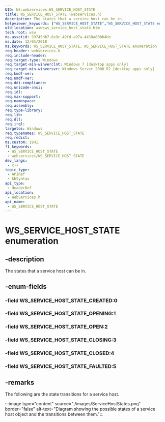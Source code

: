 ```yaml
---
UID: NE:webservices.WS_SERVICE_HOST_STATE
title: WS_SERVICE_HOST_STATE (webservices.h)
description: The states that a service host can be in.
helpviewer_keywords: ["WS_SERVICE_HOST_STATE","WS_SERVICE_HOST_STATE enumeration [Web Services for Windows]","WS_SERVICE_HOST_STATE_CLOSED","WS_SERVICE_HOST_STATE_CLOSING","WS_SERVICE_HOST_STATE_CREATED","WS_SERVICE_HOST_STATE_FAULTED","WS_SERVICE_HOST_STATE_OPEN","WS_SERVICE_HOST_STATE_OPENING","webservices/WS_SERVICE_HOST_STATE","webservices/WS_SERVICE_HOST_STATE_CLOSED","webservices/WS_SERVICE_HOST_STATE_CLOSING","webservices/WS_SERVICE_HOST_STATE_CREATED","webservices/WS_SERVICE_HOST_STATE_FAULTED","webservices/WS_SERVICE_HOST_STATE_OPEN","webservices/WS_SERVICE_HOST_STATE_OPENING","wsw.ws_service_host_state"]
old-location: wsw\ws_service_host_state.htm
tech.root: wsw
ms.assetid: 99745db7-6e9c-49fd-a97a-4430a80064bb
ms.date: 12/05/2018
ms.keywords: WS_SERVICE_HOST_STATE, WS_SERVICE_HOST_STATE enumeration [Web Services for Windows], WS_SERVICE_HOST_STATE_CLOSED, WS_SERVICE_HOST_STATE_CLOSING, WS_SERVICE_HOST_STATE_CREATED, WS_SERVICE_HOST_STATE_FAULTED, WS_SERVICE_HOST_STATE_OPEN, WS_SERVICE_HOST_STATE_OPENING, webservices/WS_SERVICE_HOST_STATE, webservices/WS_SERVICE_HOST_STATE_CLOSED, webservices/WS_SERVICE_HOST_STATE_CLOSING, webservices/WS_SERVICE_HOST_STATE_CREATED, webservices/WS_SERVICE_HOST_STATE_FAULTED, webservices/WS_SERVICE_HOST_STATE_OPEN, webservices/WS_SERVICE_HOST_STATE_OPENING, wsw.ws_service_host_state
req.header: webservices.h
req.include-header: 
req.target-type: Windows
req.target-min-winverclnt: Windows 7 [desktop apps only]
req.target-min-winversvr: Windows Server 2008 R2 [desktop apps only]
req.kmdf-ver: 
req.umdf-ver: 
req.ddi-compliance: 
req.unicode-ansi: 
req.idl: 
req.max-support: 
req.namespace: 
req.assembly: 
req.type-library: 
req.lib: 
req.dll: 
req.irql: 
targetos: Windows
req.typenames: WS_SERVICE_HOST_STATE
req.redist: 
ms.custom: 19H1
f1_keywords:
 - WS_SERVICE_HOST_STATE
 - webservices/WS_SERVICE_HOST_STATE
dev_langs:
 - c++
topic_type:
 - APIRef
 - kbSyntax
api_type:
 - HeaderDef
api_location:
 - WebServices.h
api_name:
 - WS_SERVICE_HOST_STATE
---
```


# WS_SERVICE_HOST_STATE enumeration


## -description

The states that a service host can be in.

## -enum-fields

### -field WS_SERVICE_HOST_STATE_CREATED:0

### -field WS_SERVICE_HOST_STATE_OPENING:1

### -field WS_SERVICE_HOST_STATE_OPEN:2

### -field WS_SERVICE_HOST_STATE_CLOSING:3

### -field WS_SERVICE_HOST_STATE_CLOSED:4

### -field WS_SERVICE_HOST_STATE_FAULTED:5

## -remarks

The following are the state transitions for a service host.

:::image type="content" source="./images/ServiceHostStates.png" border="false" alt-text="Diagram showing the possible states of a service host object and the transitions between them.":::

